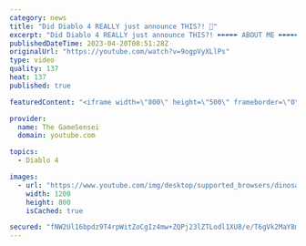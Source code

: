 ```yaml
---
category: news
title: "Did Diablo 4 REALLY just announce THIS?! 👀"
excerpt: "Did Diablo 4 REALLY just announce THIS?! ➽➽➽➽➽ ABOUT ME ➽➽➽➽➽ My name is Sebastian aka TheGameSensei ..."
publishedDateTime: 2023-04-20T08:51:28Z
originalUrl: "https://youtube.com/watch?v=9ogpVyXLlPs"
type: video
quality: 137
heat: 137
published: true

featuredContent: "<iframe width=\"800\" height=\"500\" frameborder=\"0\" src=\"https://www.youtube.com/embed/9ogpVyXLlPs\" allow=\"accelerometer; autoplay; encrypted-media; gyroscope; picture-in-picture\" allowfullscreen></iframe>"

provider:
  name: The GameSensei
  domain: youtube.com

topics:
  - Diablo 4

images:
  - url: "https://www.youtube.com/img/desktop/supported_browsers/dinosaur.png"
    width: 1200
    height: 800
    isCached: true

secured: "fNW2Ul16bpdz9T4rpWitZoCgIz4mw+ZQPj23lZTLodl1XU8/e/T6gVk2MaY8mXce+FoBmaXKfoe3WflRBXo+Xf7vUc1f7Z+hMJH6lQzr+yGsmZ2pE4qDPKNQZlCnOVZbA09m2xa22uclFrNP/thNXgTqN1irw/KYjf4nEZ6yMnI2hLRB0QD0rw7b/d0LFG6BcoywSvzPhWmJcKCBdBkHgbDPELc59OqCGuc/G5SF3PBeNlGj8fLKuqmAeHlJavdUNgb5Sx3oVVp9iOri9AMrWG/RUprMWLCNpJW43gmUZKJfYhmYsTlk31yV5K4mPD/KWanSWycZ5TAGePgaZoQZAu7yeQWuX2srEv7HqEN+lTP12pWWhx3nrGqqdwVaa1oEA4Zr4rCEGWX2WIDBLGmoHjcMC8yFSMi4zS81z8WfSz5BaYFjc2F7FLCtbxnrGtJ/;1Eb8VS6efr7+O1Pfxk3ngQ=="
---
```


